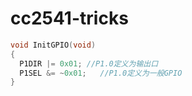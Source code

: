 # cc2541-tricks


```c
void InitGPIO(void)
{
  P1DIR |= 0x01; //P1.0定义为输出口
  P1SEL &= ~0x01;	//P1.0定义为一般GPIO
}
```